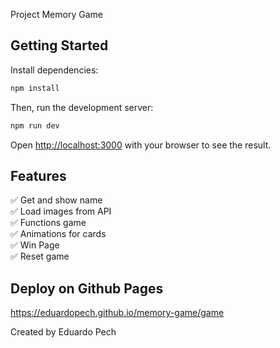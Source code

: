 Project Memory Game

## Getting Started

Install dependencies:

```bash
npm install
```

Then, run the development server:

```bash
npm run dev
```

Open [http://localhost:3000](http://localhost:3000) with your browser to see the result.

## Features

✅ Get and show name \
✅ Load images from API \
✅ Functions game \
✅ Animations for cards \
✅ Win Page \
✅ Reset game

## Deploy on Github Pages

https://eduardopech.github.io/memory-game/game

Created by Eduardo Pech
